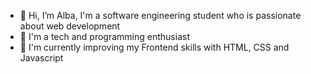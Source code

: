 - 👋 Hi, I’m Alba, I'm a software engineering student who is passionate about web development
- 👀 I'm a tech and programming enthusiast
- 🌱 I'm currently improving my Frontend skills with HTML, CSS and Javascript

<!---
albarromero/albarromero is a ✨ special ✨ repository because its `README.md` (this file) appears on your GitHub profile.
You can click the Preview link to take a look at your changes.
--->
